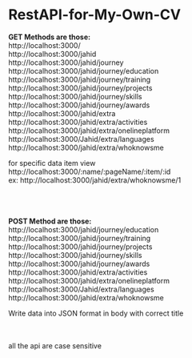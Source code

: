 # RestAPI-for-My-Own-CV



<b>GET Methods are those:</b><br> 
http://localhost:3000/<br> 
http://localhost:3000/jahid<br> 
http://localhost:3000/jahid/journey<br> 
http://localhost:3000/jahid/journey/education<br> 
http://localhost:3000/jahid/journey/training<br> 
http://localhost:3000/jahid/journey/projects<br> 
http://localhost:3000/jahid/journey/skills<br> 
http://localhost:3000/jahid/journey/awards<br> 
http://localhost:3000/jahid/extra<br> 
http://localhost:3000/jahid/extra/activities<br> 
http://localhost:3000/jahid/extra/onelineplatform<br> 
http://localhost:3000/Jahid/extra/languages<br> 
http://localhost:3000/jahid/extra/whoknowsme<br> 

for specific data item view<br> 
http://localhost:3000/:name/:pageName/:item/:id<br> 
ex: http://localhost:3000/jahid/extra/whoknowsme/1<br> 

<br> 
<br> 
<br> 
<b>POST Method are those:</b><br> 
http://localhost:3000/jahid/journey/education<br> 
http://localhost:3000/jahid/journey/training<br> 
http://localhost:3000/jahid/journey/projects<br> 
http://localhost:3000/jahid/journey/skills<br> 
http://localhost:3000/jahid/journey/awards<br> 
http://localhost:3000/jahid/extra/activities<br> 
http://localhost:3000/jahid/extra/onelineplatform<br> 
http://localhost:3000/Jahid/extra/languages<br> 
http://localhost:3000/jahid/extra/whoknowsme<br> 

Write data into JSON format in body with correct title

<br> 
<br> 
all the api are case sensitive<br> 
